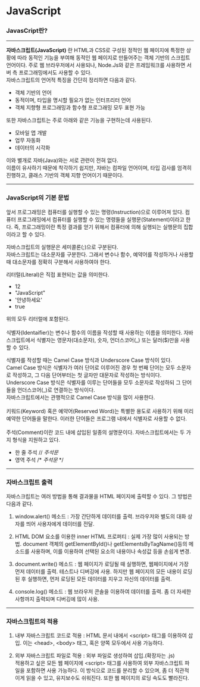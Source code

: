 # JavaScript

### JavasCript란?
---

**자바스크립트(JavaScript)** 란 HTML과 CSS로 구성된 정적인 웹 페이지에 특정한 상황에 따라 동적인 기능을 부여해 동적인 웹 페이지로 만들어주는 객체 기반의 스크립트 언어이다. 주로 웹 브라우저에서 사용되나, Node.Js와 같은 프레임워크를 사용하면 서버 측 프로그래밍에서도 사용할 수 있다.<br>
자바스크립트의 언어적 특징을 간단히 정리하면 다음과 같다.<br>

* 객체 기반의 언어
* 동적이며, 타입을 명시할 필요가 없는 인터프리터 언어
* 객체 지향형 프로그래밍과 함수형 프로그래밍 모두 표현 가능

또한 자바스크립트는 주로 아래와 같은 기능을 구현하는데 사용된다.

* 모바일 앱 개발
* 업무 자동화
* 데이터의 시각화

이와 별개로 자바(Java)와는 서로 관련이 전혀 없다.<br>
이름이 유사하기 때문에 착각하기 쉽지만, 자바는 컴파일 언어이며, 타입 검사를 엄격히 진행하고, 클래스 기반의 객체 지향 언어이기 때문이다.
<br>

---

### JavaScript의 기본 문법

앞서 프로그래밍은 컴퓨터를 실행할 수 있는 명령(Instruction)으로 이루어져 있다.
컴퓨터 프로그래밍에서 컴퓨터를 실행할 수 있는 명령들을 실행문(Statement)이라고 한다.
즉, 프로그래밍이란 특정 결과를 얻기 위해서 컴퓨터에 의해 실행되는 실행문의 집합이라고 할 수 있다.<br>

자바스크립트의 실행문은 세미콜론(;)으로 구분된다.<br>
자바스크립트는 대소문자를 구분한다. 그래서 변수나 함수, 예약어를 작성하거나 사용할 때
대소문자를 정확히 구분해서 사용하여야 한다.<br>

리터럴(Literal)은 직접 표현되는 값을 의미한다.

* 12
* "JavaScript"
* '안녕하세요'
* true

위의 모두 리터럴에 포함된다.<br>
<br>
식별자(Identaifier)는 변수나 함수의 이름을 작성할 때 사용하는 이름을 의미한다.
자바스크립트에서 식별자는 영문자(대소문자), 숫자, 언더스코어(_) 또는 달러($)만을 사용할 수 있다.<br>

식별자를 작성할 때는 Camel Case 방식과 Underscore Case 방식이 있다.<br>
Camel Case 방식은 식별자가 여러 단어로 이루어진 경우 첫 번째 단어는 모두 소문자로 작성하고,
그 다음 단어부터는 첫 글자만 대문자로 작성하는 방식이다.<br>
Underscore Case 방식은 식별자를 이루는 단어들을 모두 소문자로 작성하되
그 단어들을 언더스코어(_)로 연결하는 방식이다.<br>
자바스크립트에서는 관행적으로 Camel Case 방식을 많이 사용한다.<br>
<br>
키워드(Keyword) 혹은 예약어(Reserved Word)는 특별한 용도로 사용하기 위해 미리 예약한 단어들을 말한다. 이러한 단어들은 프로그램 내에서 식별자로 사용할 수 없다.<br>
<br>
주석(Comment)이란 코드 내에 삽입된 일종의 설명문이다. 자바스크립트에서는 두 가지 형식을 지원하고 있다.

* 한 줄 주석 // <i>주석문</i>
* 영역 주석 /* <i>주석문</i> */

---

### 자바스크립트 출력

자바스크립트는 여러 방법을 통해 결과물을 HTML 페이지에 출력할 수 있다.
그 방법은 다음과 같다.

1. window.alert() 메소드 :
가장 간단하게 데이터를 출력. 브라우저와 별도의 대화 상자를 띄어 사용자에게 데이터를 전달.

2. HTML DOM 요소를 이용한 inner HTML 프로퍼티 :
실제 가장 많이 사용되는 방법. document 객체의 getElementById()나 getElementsByTagName()등의 메소드를 사용하며, 이를 이용하여 선택된 요소의 내용이나 속성값 등을 손쉽게 변경.

3. document.write() 메소드 :
웹 페이지가 로딩될 때 실행하면, 웹페이지에서 가장 먼저 데이터를 출력. 테스트나 디버깅에 사용. 하지만 웹 페이지의 모든 내용이 로딩된 후 실행하면, 먼저 로딩된 모든 데이터를 지우고 자신의 데이터를 출력.

4. console.log() 메소드 :
웹 브라우저 콘솔을 이용하여 데이터를 출력.
좀 더 자세한 사항까지 출력되며 디버깅에 많이 사용.

---

### 자바스크립트의 적용

1. 내부 자바스크립트 코드로 적용 : HTML 문서 내에서 \<script></script> 태그를 이용하여 삽입. 이는 \<head>, \<body> 태그, 혹은 양쪽 모두에서 사용 가능하다.

2. 외부 자바스크립트 파일로 적용 : 외부 파일로 생성하여 삽입.(확장자는 .js)<br>
적용하고 싶은 모든 웹 페이지에 \<script></script> 태그를 사용하여 외부 자바스크립트 파일을 포함하면 사용 가능하다.
이 방식으로 코드를 분리할 수 있으며, 좀 더 직관적이게 읽을 수 있고, 유지보수도 쉬워진다.
또한 웹 페이지의 로딩 속도도 빨라진다.